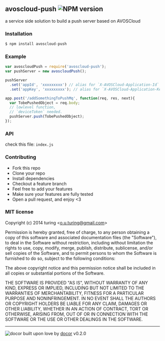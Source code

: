 ## avoscloud-push ![NPM version](https://img.shields.io/npm/v/avoscloud-push.svg?style=flat) 

a service side solution to build a push server based on AVOSCloud

### Installation
```bash
$ npm install avoscloud-push
```

### Example
```js
var avoscloudPush = require('avoscloud-push');
var pushServer = new avoscloudPush();

pushServer
  .set('appId', 'xxxxxxxxx') // alias for `X-AVOSCloud-Application-Id`
  .set('appKey', 'xxxxxxxxx'); // alias for `X-AVOSCloud-Application-Key`

app.post('/addSomethingToPushMq', function(req, res, next){
  var TobePushedObject = req.body;
  // lowlevel function,
  // `deviceToken` needed.
  pushServer.push(TobePushedObject);
});
```

### API
check this file: `index.js`

### Contributing
- Fork this repo
- Clone your repo
- Install dependencies
- Checkout a feature branch
- Feel free to add your features
- Make sure your features are fully tested
- Open a pull request, and enjoy <3

### MIT license
Copyright (c) 2014 turing &lt;o.u.turing@gmail.com&gt;

Permission is hereby granted, free of charge, to any person obtaining a copy
of this software and associated documentation files (the &quot;Software&quot;), to deal
in the Software without restriction, including without limitation the rights
to use, copy, modify, merge, publish, distribute, sublicense, and/or sell
copies of the Software, and to permit persons to whom the Software is
furnished to do so, subject to the following conditions:

The above copyright notice and this permission notice shall be included in
all copies or substantial portions of the Software.

THE SOFTWARE IS PROVIDED &quot;AS IS&quot;, WITHOUT WARRANTY OF ANY KIND, EXPRESS OR
IMPLIED, INCLUDING BUT NOT LIMITED TO THE WARRANTIES OF MERCHANTABILITY,
FITNESS FOR A PARTICULAR PURPOSE AND NONINFRINGEMENT. IN NO EVENT SHALL THE
AUTHORS OR COPYRIGHT HOLDERS BE LIABLE FOR ANY CLAIM, DAMAGES OR OTHER
LIABILITY, WHETHER IN AN ACTION OF CONTRACT, TORT OR OTHERWISE, ARISING FROM,
OUT OF OR IN CONNECTION WITH THE SOFTWARE OR THE USE OR OTHER DEALINGS IN
THE SOFTWARE.

---
![docor](https://raw.githubusercontent.com/turingou/docor/master/docor.png)
built upon love by [docor](https://github.com/turingou/docor.git) v0.2.0